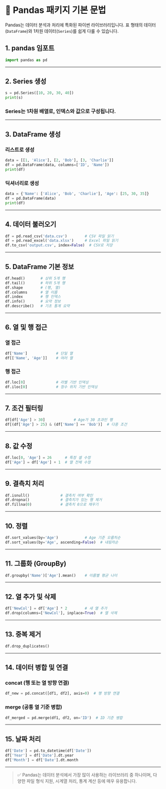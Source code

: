 # 🐼 Pandas 패키지 기본 문법

Pandas는 데이터 분석과 처리에 특화된 파이썬 라이브러리입니다. 표 형태의 데이터(`DataFrame`)와 1차원 데이터(`Series`)를 쉽게 다룰 수 있습니다.

## 1. pandas 임포트
```python
import pandas as pd
```

---

## 2. Series 생성
```python
s = pd.Series([10, 20, 30, 40])
print(s)
```

### Series는 1차원 배열로, 인덱스와 값으로 구성됩니다.

---

## 3. DataFrame 생성

### 리스트로 생성
```python
data = [[1, 'Alice'], [2, 'Bob'], [3, 'Charlie']]
df = pd.DataFrame(data, columns=['ID', 'Name'])
print(df)
```

### 딕셔너리로 생성
```python
data = {'Name': ['Alice', 'Bob', 'Charlie'], 'Age': [25, 30, 35]}
df = pd.DataFrame(data)
print(df)
```

---

## 4. 데이터 불러오기

```python
df = pd.read_csv('data.csv')        # CSV 파일 읽기
df = pd.read_excel('data.xlsx')     # Excel 파일 읽기
df.to_csv('output.csv', index=False)  # CSV로 저장
```

---

## 5. DataFrame 기본 정보

```python
df.head()       # 상위 5개 행
df.tail()       # 하위 5개 행
df.shape        # (행, 열)
df.columns      # 열 이름
df.index        # 행 인덱스
df.info()       # 요약 정보
df.describe()   # 기초 통계 요약
```

---

## 6. 열 및 행 접근

### 열 접근
```python
df['Name']             # 단일 열
df[['Name', 'Age']]    # 여러 열
```

### 행 접근
```python
df.loc[0]              # 라벨 기반 인덱싱
df.iloc[0]             # 정수 위치 기반 인덱싱
```

---

## 7. 조건 필터링
```python
df[df['Age'] > 30]             # Age가 30 초과인 행
df[(df['Age'] > 25) & (df['Name'] == 'Bob')]  # 다중 조건
```

---

## 8. 값 수정
```python
df.loc[0, 'Age'] = 26      # 특정 셀 수정
df['Age'] = df['Age'] + 1  # 열 전체 수정
```

---

## 9. 결측치 처리

```python
df.isnull()              # 결측치 여부 확인
df.dropna()              # 결측치가 있는 행 제거
df.fillna(0)             # 결측치 0으로 채우기
```

---

## 10. 정렬
```python
df.sort_values(by='Age')            # Age 기준 오름차순
df.sort_values(by='Age', ascending=False)  # 내림차순
```

---

## 11. 그룹화 (GroupBy)

```python
df.groupby('Name')['Age'].mean()    # 이름별 평균 나이
```

---

## 12. 열 추가 및 삭제

```python
df['NewCol'] = df['Age'] * 2        # 새 열 추가
df.drop(columns=['NewCol'], inplace=True)  # 열 삭제
```

---

## 13. 중복 제거
```python
df.drop_duplicates()
```

---

## 14. 데이터 병합 및 연결

### concat (행 또는 열 방향 연결)
```python
df_new = pd.concat([df1, df2], axis=0)  # 행 방향 연결
```

### merge (공통 열 기준 병합)
```python
df_merged = pd.merge(df1, df2, on='ID')  # ID 기준 병합
```

---

## 15. 날짜 처리

```python
df['Date'] = pd.to_datetime(df['Date'])
df['Year'] = df['Date'].dt.year
df['Month'] = df['Date'].dt.month
```

---

> ✅ Pandas는 데이터 분석에서 가장 많이 사용하는 라이브러리 중 하나이며, 다양한 파일 형식 지원, 시계열 처리, 통계 계산 등에 매우 유용합니다.

